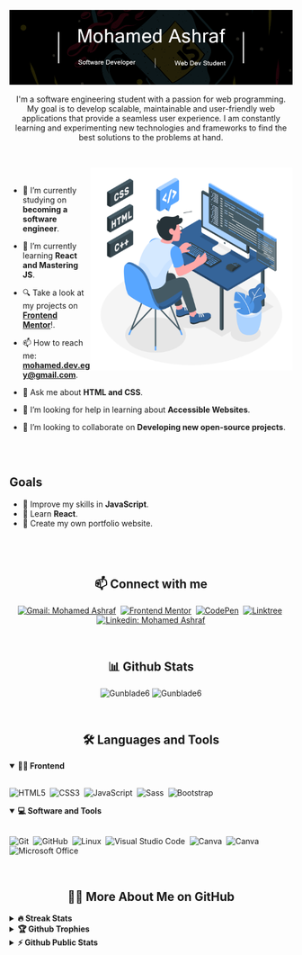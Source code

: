 <!-- Banner-->

![Black Minimalist Corporate Personal Profile LinkedIn Banner](./assets/cover.png)

<p align="center">
I'm a software engineering student with a passion for web programming. My goal is to develop scalable, maintainable and user-friendly web applications that provide a seamless user experience. I am constantly learning and experimenting new technologies and frameworks to find the best solutions to the problems at hand. 
</p>

##

<br>
<!---
- Web illustrations by Storyset ( https://storyset.com/web )
--->
<img align="right" alt="GIF" src="./assets/programming-animate.svg" width="360px"/>


<br>


- 🔭 I’m currently studying on **becoming a software engineer**.

- 🌱 I’m currently learning **React and Mastering JS**.

- 🔍 Take a look at my projects on [**Frontend Mentor**](https://www.frontendmentor.io/profile/midoashraf010)!.

- 📫 How to reach me: **mohamed.dev.egy@gmail.com**.

- 💬 Ask me about **HTML and CSS**.

- 🤝 I’m looking for help in learning about **Accessible Websites**.

- 👯 I’m looking to collaborate on **Developing new open-source projects**.


<br>
<br>

## Goals

- 📖 Improve my skills in **JavaScript**.
- 📖 Learn **React**.
- 📖 Create my own portfolio website.

#

<br>
<h2 align="center">📫 Connect with me</h2>

<div align = "center">
  
[![Gmail: Mohamed Ashraf](https://img.shields.io/badge/-gmail-red?style=for-the-badge&logo=Gmail&logoColor=white&link=mailto:mohamed.dev.egy@gmail.com)](mailto:mohamed.dev.egy@gmail.com)&nbsp;
[![Frontend Mentor](https://img.shields.io/badge/-Frontend%20Mentor-5F3DC4?style=for-the-badge&logo=FrontendMentor&logoColor=white&link=https://www.frontendmentor.io/profile/midoashraf010)](https://www.frontendmentor.io/profile/midoashraf010)&nbsp;
[![CodePen](https://img.shields.io/badge/-CodePen-000000?style=for-the-badge&logo=CodePen&logoColor=white&link=https://codepen.io/gunblade6)](https://codepen.io/gunblade6)&nbsp;
[![Linktree](https://img.shields.io/badge/-Linktree-39e09b?&style=for-the-badge&logo=linktree&logoColor=white&link=https://linktr.ee/gunblade6)](https://linktr.ee/gunblade6)&nbsp;
[![Linkedin: Mohamed Ashraf](https://img.shields.io/badge/-linkedin-blue?style=for-the-badge&logo=Linkedin&logoColor=white&link=https://www.linkedin.com/in/mohamed-ashraf-142659246/)](https://www.linkedin.com/in/mohamed-ashraf-142659246/)

</div>

<br>
<h2 align="center">📊 Github Stats</h2>

<div align = "center">

<p align="center">
<img src="https://github-readme-stats.vercel.app/api?username=gunblade6&show_icons=true&theme=radical&count_private=true" alt="Gunblade6" width="420"/>&nbsp;<img src="https://github-readme-stats.vercel.app/api/top-langs/?username=gunblade6&layout=compact&theme=radical" alt="Gunblade6" height="165">
</p>

</div>
<br>

<h2 align="center">🛠️ Languages and Tools</h2>

<!-- <div align="center"> -->
<details open>
<summary><b>🏄‍♂️ Frontend</b></summary>
<br>
  
![HTML5](https://img.shields.io/badge/-HTML5-E34F26?style=for-the-badge&logo=html5&logoColor=white)&nbsp;
![CSS3](https://img.shields.io/badge/-CSS3-1572B6?style=for-the-badge&logo=css3)&nbsp;
![JavaScript](https://img.shields.io/badge/-JavaScript-black?style=for-the-badge&logo=javascript)&nbsp;
![Sass](https://img.shields.io/badge/-Sass-CC6699?style=for-the-badge&logo=sass&logoColor=white)&nbsp;
![Bootstrap](https://img.shields.io/badge/-Bootstrap-563D7C?style=for-the-badge&logo=bootstrap)&nbsp;
</details>

<!-- <details open>
<summary><b>🧰 Backend</b></summary>
<br>

![C#](https://img.shields.io/badge/-C%23-239120?style=for-the-badge&logo=c-sharp&logoColor=white)&nbsp;
![Node.js](https://img.shields.io/badge/-Node.js-black?style=for-the-badge&logo=Node.js)&nbsp;
![Express](https://img.shields.io/badge/-Express.js-404D59?style=for-the-badge)&nbsp;
</details> -->

<!-- <details open>
<summary><b>🗄️ Database</b></summary>
<br>

![MongoDB](https://img.shields.io/badge/-MongoDB-black?style=for-the-badge&logo=mongodb)&nbsp;
![SQL Server](https://img.shields.io/badge/-SQL%20Server-CC2927?style=for-the-badge&logo=microsoft-sql-server&logoColor=white)&nbsp;
![MySQL](https://img.shields.io/badge/-MySQL-black?style=for-the-badge&logo=mysql)&nbsp;
![Oracle 12c](https://img.shields.io/badge/-Oracle%2012c-F80000?style=for-the-badge&logo=oracle&logoColor=white)&nbsp;
</details> -->

<details open>
<summary><b>💻 Software and Tools</b></summary>
<br>

![Git](https://img.shields.io/badge/-Git-black?style=for-the-badge&logo=git)&nbsp;
![GitHub](https://img.shields.io/badge/-GitHub-181717?style=for-the-badge&logo=github)&nbsp;
![Linux](https://img.shields.io/badge/-Linux-black?style=for-the-badge&logo=linux)&nbsp;
![Visual Studio Code](https://img.shields.io/badge/-Visual%20Studio%20Code-007ACC?style=for-the-badge&&logo=visual-studio-code&logoColor=white)&nbsp;
![Canva](https://img.shields.io/badge/-Canva-00C4CC?style=for-the-badge&logo=canva&logoColor=white)&nbsp;
![Canva](https://img.shields.io/badge/-Photoshop-0000CC?style=for-the-badge&logo=photoshop&logoColor=white)&nbsp;
![Microsoft Office](https://img.shields.io/badge/-Microsoft%20Office-D83B01?style=for-the-badge&logo=microsoft-office&logoColor=white)&nbsp;
</details>

<!-- </div> -->


<br>

<h2 align="center">👨‍💻 More About Me on GitHub</h2>


<details>
<summary><b>🔥 Streak Stats</b></summary>
<br>
<p align="center">
<img src="http://github-readme-streak-stats.herokuapp.com?user=gunblade6&theme=radical&hide_border=true" alt="Gunblade6" width="420"/>
</p>
</details>

<details>
<summary><b>🏆 Github Trophies</b></summary>
<br>
<p align="center">
<img src="https://github-profile-trophy.vercel.app/?username=gunblade6&theme=radical&no-frame=true&no-bg=true" alt="Gunblade6" />
</p>
</details>
<!--
<details>
<summary><b>📚 Projects</b></summary>
<br>
<p align="left">
<a href="https://github.com/MelvinAguilar/TravelGo"><img width="320" src="https://github-readme-stats.vercel.app/api/pin/?username=MelvinAguilar&repo=TravelGo&theme=react&bg_color=161B22&title_color=58A6FF&hide_border=true&icon_color=F8D866&show_icons=false&show_description=false" alt="TravelGo"></a>
<a href="https://github.com/MelvinAguilar/portafolio-desarrollo-web"><img width="320" src="https://github-readme-stats.vercel.app/api/pin/?username=MelvinAguilar&repo=portafolio-desarrollo-web&theme=react&bg_color=161B22&title_color=58A6FF&hide_border=true&icon_color=F8D866&show_icons=false&show_description=false" alt="portafolio-desarrollo-web"></a>
<a href="https://github.com/MelvinAguilar/advice-generator-app"><img width="320" src="https://github-readme-stats.vercel.app/api/pin/?username=MelvinAguilar&repo=advice-generator-app&theme=react&bg_color=161B22&title_color=58A6FF&hide_border=true&icon_color=F8D866&show_icons=false&show_description=false" alt="advice-generator-app"></a>
<a href="https://github.com/MelvinAguilar/database-learning"><img width="320" src="https://github-readme-stats.vercel.app/api/pin/?username=MelvinAguilar&repo=database-learning&theme=react&bg_color=161B22&title_color=58A6FF&hide_border=true&icon_color=F8D866&show_icons=false&show_description=false" alt="database-learning"></a>
<a href="https://github.com/MelvinAguilar/interactive-rating-component"><img width="320" src="https://github-readme-stats.vercel.app/api/pin/?username=MelvinAguilar&repo=interactive-rating-component&theme=react&bg_color=161B22&title_color=58A6FF&hide_border=true&icon_color=F8D866&show_icons=false&show_description=false" alt="interactive-rating-component"></a>
<a href="https://github.com/MelvinAguilar/huddle-landing-page-with-alternating-feature-blocks"><img width="320" src="https://github-readme-stats.vercel.app/api/pin/?username=MelvinAguilar&repo=huddle-landing-page-with-alternating-feature-blocks&theme=react&bg_color=161B22&title_color=58A6FF&hide_border=true&icon_color=F8D866&show_icons=false&show_description=false" alt="huddle-landing-page-with-alternating-feature-blocks"></a>
</p>
</details>
-->
<details>
<summary><b>⚡ Github Public Stats</b></summary>
<br>
<p align="center">
<img src="https://github-readme-stats.vercel.app/api?username=gunblade6&show_icons=true&theme=radical&count_private=true" alt="Gunblade6" width="420"/>&nbsp;<img src="https://github-readme-stats.vercel.app/api/top-langs/?username=gunblade6&layout=compact&theme=radical" alt="Gunblade6" height="165">
</p>
<img src="https://visitor-badge.glitch.me/badge?page_id=gunblade6.gunblade6">
</details>
